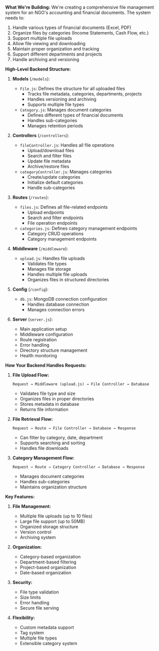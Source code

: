**What We're Building:**
We're creating a comprehensive file management system for an NGO's accounting and financial documents. The system needs to:
1. Handle various types of financial documents (Excel, PDF)
2. Organize files by categories (Income Statements, Cash Flow, etc.)
3. Support multiple file uploads
4. Allow file viewing and downloading
5. Maintain proper organization and tracking
6. Support different departments and projects
7. Handle archiving and versioning

**High-Level Backend Structure:**

1. **Models** (`/models`):
   - `File.js`: Defines the structure for all uploaded files
     - Tracks file metadata, categories, departments, projects
     - Handles versioning and archiving
     - Supports multiple file types
   - `Category.js`: Manages document categories
     - Defines different types of financial documents
     - Handles sub-categories
     - Manages retention periods

2. **Controllers** (`/controllers`):
   - `fileController.js`: Handles all file operations
     - Upload/download files
     - Search and filter files
     - Update file metadata
     - Archive/restore files
   - `categoryController.js`: Manages categories
     - Create/update categories
     - Initialize default categories
     - Handle sub-categories

3. **Routes** (`/routes`):
   - `files.js`: Defines all file-related endpoints
     - Upload endpoints
     - Search and filter endpoints
     - File operation endpoints
   - `categories.js`: Defines category management endpoints
     - Category CRUD operations
     - Category management endpoints

4. **Middleware** (`/middleware`):
   - `upload.js`: Handles file uploads
     - Validates file types
     - Manages file storage
     - Handles multiple file uploads
     - Organizes files in structured directories

5. **Config** (`/config`):
   - `db.js`: MongoDB connection configuration
     - Handles database connection
     - Manages connection errors

6. **Server** (`server.js`):
   - Main application setup
   - Middleware configuration
   - Route registration
   - Error handling
   - Directory structure management
   - Health monitoring

**How Your Backend Handles Requests:**

1. **File Upload Flow:**
   ```
   Request → Middleware (upload.js) → File Controller → Database
   ```
   - Validates file type and size
   - Organizes files in proper directories
   - Stores metadata in database
   - Returns file information

2. **File Retrieval Flow:**
   ```
   Request → Route → File Controller → Database → Response
   ```
   - Can filter by category, date, department
   - Supports searching and sorting
   - Handles file downloads

3. **Category Management Flow:**
   ```
   Request → Route → Category Controller → Database → Response
   ```
   - Manages document categories
   - Handles sub-categories
   - Maintains organization structure

**Key Features:**
1. **File Management:**
   - Multiple file uploads (up to 10 files)
   - Large file support (up to 50MB)
   - Organized storage structure
   - Version control
   - Archiving system

2. **Organization:**
   - Category-based organization
   - Department-based filtering
   - Project-based organization
   - Date-based organization

3. **Security:**
   - File type validation
   - Size limits
   - Error handling
   - Secure file serving

4. **Flexibility:**
   - Custom metadata support
   - Tag system
   - Multiple file types
   - Extensible category system
